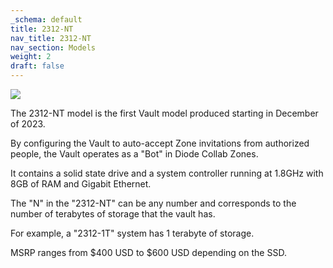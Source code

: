 ```yaml
---
_schema: default
title: 2312-NT
nav_title: 2312-NT
nav_section: Models
weight: 2
draft: false
---
```

![](/uploads/image.png)

The 2312-NT model is the first Vault model produced starting in December of 2023.

By configuring the Vault to auto-accept Zone invitations from authorized people, the Vault operates as a "Bot" in Diode Collab Zones.

It contains a solid state drive and a system controller running at 1.8GHz with 8GB of RAM and Gigabit Ethernet.

The "N" in the "2312-NT" can be any number and corresponds to the number of terabytes of storage that the vault has.

For example, a "2312-1T" system has 1 terabyte of storage.

MSRP ranges from $400 USD to $600 USD depending on the SSD.
